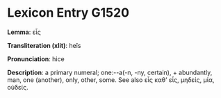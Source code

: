 # Lexicon Entry G1520

**Lemma**: εἷς

**Transliteration (xlit)**: heîs

**Pronunciation**: hice

**Description**:
a primary numeral; one:--a(-n, -ny, certain), + abundantly, man, one (another), only, other, some. See also εἷς καθ’ εἷς, μηδείς, μία, οὐδείς.
